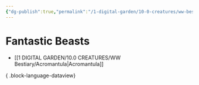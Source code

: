 ```yaml
---
{"dg-publish":true,"permalink":"/1-digital-garden/10-0-creatures/ww-bestiary/10-0-1-magical-creatures-overview/","tags":["#MOC"],"dgShowToc":"true"}
---
```


# Fantastic Beasts

- [[1 DIGITAL GARDEN/10.0 CREATURES/WW Bestiary/Acromantula\|Acromantula]]

{ .block-language-dataview}
